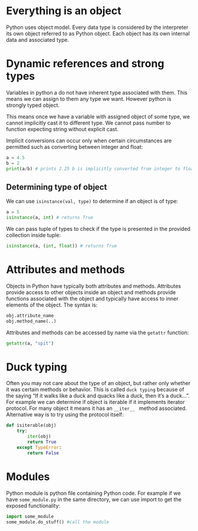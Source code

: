 # Everything is an object
Python uses object model. Every data type is considered by the interpreter its own object referred to as Python object. Each object has its own internal data and associated type.
# Dynamic references and strong types
Variables in python a do not have inherent type associated with them. This means we can assign to them any type we want. However python is strongly typed object.

This means once we have a variable with assigned object of some type, we cannot implicitly cast it to different type. We cannot pass number to function expecting string without explicit cast.

Implicit conversions can occur only when certain circumstances are permitted such as converting between integer and float:
```python
a = 4.5
b = 2
print(a/b) # prints 2.25 b is implicitly converted from integer to float
```

## Determining type of object
We can use `isinstance(val, type)` to determine if an object is of type:
```python
a = 5
isinstance(a, int) # returns True
```
We can pass tuple of types to check if the type is presented in the provided collection inside tuple:
```python
isinstance(a, (int, float)) # returns True
```
# Attributes and methods
Objects in Python have typically both attributes and methods. Attributes provide access to other objects inside an object and methods provide functions associated with the object and typically have access to inner elements of the object. The syntax is:
```python
obj.attribute_name
obj.method_name(..)
```
Attributes and methods can be accessed by name via the `getattr` function:
```python
getattr(a, "spit")
```
# Duck typing
Often you may not care about the type of an object, but rather only whether it was certain methods or behavior. This is called `duck typing` because of the saying “If
it walks like a duck and quacks like a duck, then it’s a duck...”. For example we can determine if object is iterable if it implements iterator protocol. For many object it means it has an `__iter__ ` method associated. Alternative way is to try using the protocol itself:
```python
def isiterable(obj)
	try:
		iter(obj)
		return True
	except TypeError:
		return False
```
# Modules
Python module is python file containing Python code. For example if we have `some_module.py` in the same directory, we can use import to get the exposed functionality:
```python
import some_module
some_module.do_stuff() #call the module
```
